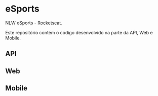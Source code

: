 # eSports
NLW eSports - [Rocketseat](https://lp.rocketseat.com.br/nlw?utm_medium=cpc&utm_source=google&utm_campaign=capture-nlw9&utm_term=leadsnlw9&utm_content=search&utm_medium=cpc&utm_source=google&utm_campaign=capture-nlw9&utm_term=leadsnlw9&utm_content=search).

Este repositório contém o código desenvolvido na parte da API, Web e Mobile.

## API



## Web



## Mobile
